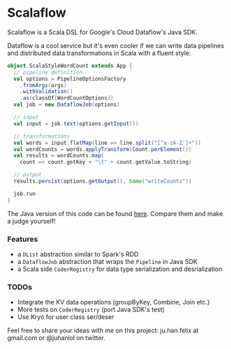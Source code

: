 Scalaflow
=========

Scalaflow is a Scala DSL for Google's Cloud Dataflow's Java SDK.

Dataflow is a cool service but it's even cooler if we can write data pipelines and distributed data transformations in Scala with a fluent style:

```Scala
object ScalaStyleWordCount extends App {
  // pipeline definition
  val options = PipelineOptionsFactory
    .fromArgs(args)
    .withValidation()
    .as(classOf[WordCountOptions])
  val job = new DataflowJob(options)

  // input
  val input = job.text(options.getInput())

  // transformations
  val words = input.flatMap(line => line.split("[^a-zA-Z']+"))
  val wordCounts = words.applyTransform(Count.perElement())
  val results = wordCounts.map(
    count => count.getKey + "\t" + count.getValue.toString)

  // output
  results.persist(options.getOutput(), Some("writeCounts"))

  job.run
}
```

The Java version of this code can be found [here](https://github.com/darkjh/scalaflow/blob/master/src/main/scala/me/juhanlol/dataflow/examples/JavaStyleWordCount.scala). Compare them and make a judge yourself!

### Features ###

  - a `DList` abstraction similar to Spark's RDD
  - a `DataflowJob` abstraction that wraps the `Pipeline` in Java SDK
  - a Scala side `CoderRegistry` for data type serialization and desrialization

### TODOs ###

  - Integrate the KV data operations (groupByKey, Combine, Join etc.)
  - More tests on `CoderRegistry` (port Java SDK's test)
  - Use Kryo for user class ser/deser

Feel free to share your ideas with me on this project: ju.han.felix at gmail.com or @juhanlol on twitter.
